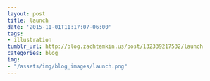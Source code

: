 ```yaml
---
layout: post
title: launch
date: '2015-11-01T11:17:07-06:00'
tags: 
- illustration
tumblr_url: http://blog.zachtemkin.us/post/132339217532/launch
categories: blog
img:
- "/assets/img/blog_images/launch.png" 
---
```

